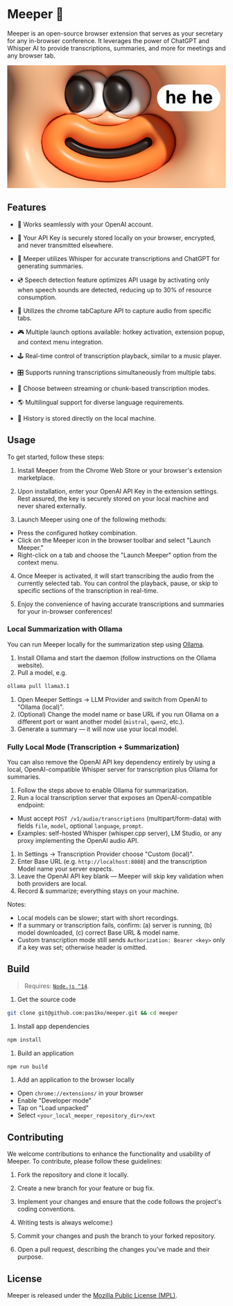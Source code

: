 # Meeper 📝

Meeper is an open-source browser extension that serves as your secretary for any in-browser conference. It leverages the power of ChatGPT and Whisper AI to provide transcriptions, summaries, and more for meetings and any browser tab.

![meeper_hehe](hehe.png)

## Features

- 🫧 Works seamlessly with your OpenAI account.

- 🔐 Your API Key is securely stored locally on your browser, encrypted, and never transmitted elsewhere.

- 🤖 Meeper utilizes Whisper for accurate transcriptions and ChatGPT for generating summaries.

- 💿 Speech detection feature optimizes API usage by activating only when speech sounds are detected, reducing up to 30% of resource consumption.

- 🧩 Utilizes the chrome tabCapture API to capture audio from specific tabs.

- 🎮 Multiple launch options available: hotkey activation, extension popup, and context menu integration.

- 🕹️ Real-time control of transcription playback, similar to a music player.

- 🎛️ Supports running transcriptions simultaneously from multiple tabs.

- 🔀 Choose between streaming or chunk-based transcription modes.

- 🌎 Multilingual support for diverse language requirements.

- 📠 History is stored directly on the local machine.

## Usage

To get started, follow these steps:

1. Install Meeper from the Chrome Web Store or your browser's extension marketplace.

2. Upon installation, enter your OpenAI API Key in the extension settings. Rest assured, the key is securely stored on your local machine and never shared externally.

3. Launch Meeper using one of the following methods:
  - Press the configured hotkey combination.
  - Click on the Meeper icon in the browser toolbar and select "Launch Meeper."
  - Right-click on a tab and choose the "Launch Meeper" option from the context menu.

4. Once Meeper is activated, it will start transcribing the audio from the currently selected tab. You can control the playback, pause, or skip to specific sections of the transcription in real-time.

5. Enjoy the convenience of having accurate transcriptions and summaries for your in-browser conferences!

### Local Summarization with Ollama

You can run Meeper locally for the summarization step using [Ollama](https://ollama.com/).

1. Install Ollama and start the daemon (follow instructions on the Ollama website).
1. Pull a model, e.g.

  ```bash
  ollama pull llama3.1
  ```

1. Open Meeper Settings → LLM Provider and switch from OpenAI to "Ollama (local)".
1. (Optional) Change the model name or base URL if you run Ollama on a different port or want another model (`mistral`, `qwen2`, etc.).
1. Generate a summary — it will now use your local model.

### Fully Local Mode (Transcription + Summarization)

You can also remove the OpenAI API key dependency entirely by using a local, OpenAI-compatible Whisper server for transcription plus Ollama for summaries.

1. Follow the steps above to enable Ollama for summarization.
1. Run a local transcription server that exposes an OpenAI-compatible endpoint:

  - Must accept `POST /v1/audio/transcriptions` (multipart/form-data) with fields `file`, `model`, optional `language`, `prompt`.
  - Examples: self-hosted Whisper (whisper.cpp server), LM Studio, or any proxy implementing the OpenAI audio API.

1. In Settings → Transcription Provider choose "Custom (local)".
1. Enter Base URL (e.g. `http://localhost:8080`) and the transcription Model name your server expects.
1. Leave the OpenAI API key blank — Meeper will skip key validation when both providers are local.
1. Record & summarize; everything stays on your machine.

Notes:
- Local models can be slower; start with short recordings.
- If a summary or transcription fails, confirm: (a) server is running, (b) model downloaded, (c) correct Base URL & model name.
- Custom transcription mode still sends `Authorization: Bearer <key>` only if a key was set; otherwise header is omitted.

## Build

> Requires: [`Node.js ^14`](https://nodejs.org).

1. Get the source code

```bash
git clone git@github.com:pas1ko/meeper.git && cd meeper
```

1. Install app dependencies

```bash
npm install
```

1. Build an application

```bash
npm run build
```

1. Add an application to the browser locally

  - Open `chrome://extensions/` in your browser
  - Enable "Developer mode"
  - Tap on "Load unpacked"
  - Select `<your_local_meeper_repository_dir>/ext`

## Contributing

We welcome contributions to enhance the functionality and usability of Meeper. To contribute, please follow these guidelines:

1. Fork the repository and clone it locally.

2. Create a new branch for your feature or bug fix.

3. Implement your changes and ensure that the code follows the project's coding conventions.

4. Writing tests is always welcome:)

1. Commit your changes and push the branch to your forked repository.
1. Open a pull request, describing the changes you've made and their purpose.

## License

Meeper is released under the [Mozilla Public License (MPL)](LICENSE).
